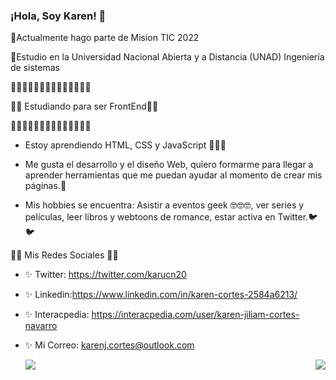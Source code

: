 ### ¡Hola, Soy Karen! 👋


💖Actualmente hago parte de  Mision TIC 2022

💖Estudio en la Universidad Nacional Abierta y a Distancia (UNAD) Ingeniería de sistemas



🌟🌟🌟🌟🌟🌟🌟🌟🌟🌟🌟🌟🌟🌟

 🌟🌟 Estudiando para ser FrontEnd🌟🌟

🌟🌟🌟🌟🌟🌟🌟🌟🌟🌟🌟🌟🌟🌟
  

* Estoy aprendiendo HTML, CSS y JavaScript 💖💖💖

* Me gusta el desarrollo y el diseño Web, quiero formarme para llegar a aprender herramientas que me puedan ayudar al momento de crear mis páginas.🙈

* Mis hobbies se encuentra: Asistir a eventos geek 🤓🤓🤓, ver series y películas, leer libros y webtoons de romance, estar activa en Twitter.🐦🐦

💚💚 Mis Redes Sociales 💚💚
* ✨ Twitter: https://twitter.com/karucn20
* ✨ Linkedin:https://www.linkedin.com/in/karen-cortes-2584a6213/
* ✨ Interacpedia: https://interacpedia.com/user/karen-jiliam-cortes-navarro
* ✨ Mi Correo: karenj.cortes@outlook.com


  <img align="left" src = "https://github-readme-stats.vercel.app/api?username=Karu-Cortes&show_icons=true&title_color=E88795&icon_color=FF33FF&text_color=D6BCD5&bg_color=151515">
 
 <img align="right" src="https://github-readme-stats.vercel.app/api/top-langs/?username=Karu-Cortes&show_icons=true&title_color=E88795&icon_color=FF33FF&text_color=D6BCD5&bg_color=151515">



